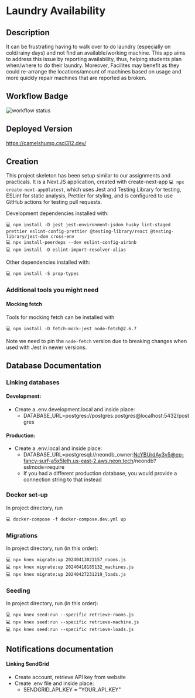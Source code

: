 # Laundry Availability

## Description

It can be frustrating having to walk over to do laundry (especially on cold/rainy days) and not find an available/working machine. This app aims to address this issue by reporting availability, thus, helping students plan when/where to do their laundry. Moreover, Facilites may benefit as they could re-arrange the locations/amount of machines based on usage and more quickly repair machines that are reported as broken.

## Workflow Badge

![workflow status](https://github.com/csci312-s24/project-camelshump/actions/workflows/node.js.yml/badge.svg)

## Deployed Version

https://camelshump.csci312.dev/

## Creation

This project skeleton has been setup similar to our assignments and practicals. It is a Next.JS application, created with create-next-app `💻 npx create-next-app@latest`, which uses Jest and Testing Library for testing, ESLint for static analysis, Prettier for styling, and is configured to use GitHub actions for testing pull requests.

Development dependencies installed with:

```
💻 npm install -D jest jest-environment-jsdom husky lint-staged prettier eslint-config-prettier @testing-library/react @testing-library/jest-dom cross-env
💻 npx install-peerdeps --dev eslint-config-airbnb
💻 npm install -D eslint-import-resolver-alias
```

Other dependencies installed with:

```
💻 npm install -S prop-types
```

### Additional tools you might need

#### Mocking fetch

Tools for mocking fetch can be installed with

```
💻 npm install -D fetch-mock-jest node-fetch@2.6.7
```

Note we need to pin the `node-fetch` version due to breaking changes when used with Jest in newer versions.

## Database Documentation

### Linking databases

#### Development:

- Create a .env.development.local and inside place:
  - DATABASE_URL=postgres://postgres:postgres@localhost:5432/postgres

#### Production:

- Create a .env.local and inside place:
  - DATABASE_URL=postgresql://neondb_owner:NcYBUrdAy3v5@ep-fancy-surf-a5x5lelh.us-east-2.aws.neon.tech/neondb?sslmode=require
  - If you had a different production database, you would provide a connection string to that instead

### Docker set-up

In project directory, run

```
💻 docker-compose -f docker-compose.dev.yml up
```

### Migrations

In project directory, run (in this order):

```
💻 npx knex migrate:up 20240413021157_rooms.js
💻 npx knex migrate:up 20240418185132_machines.js
💻 npx knex migrate:up 20240427231219_loads.js
```

### Seeding

In project directory, run (in this order):

```
💻 npx knex seed:run --specific retrieve-rooms.js
💻 npx knex seed:run --specific retrieve-machine.js
💻 npx knex seed:run --specific retrieve-loads.js
```

## Notifications documentation

#### Linking SendGrid

- Create account, retrieve API key from website
- Create .env file and inside place:
  - SENDGRID_API_KEY = "YOUR_API_KEY"
